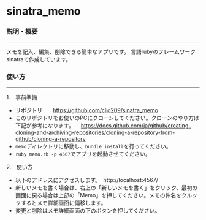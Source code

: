# sinatra_memo
### 説明・概要
***
メモを記入、編集、削除できる簡単なアプリです。
言語rubyのフレームワークsinatraで作成しています。
### 使い方
***
1.　事前準備

* リポジトリ　　https://github.com/clio209/sinatra_memo
* このリポジトリをお使いのPCにクローンしてください。クローンのやり方は下記が参考になります。
　https://docs.github.com/ja/github/creating-cloning-and-archiving-repositories/cloning-a-repository-from-github/cloning-a-repository
* `memo`ディレクトリに移動し、`bundle install`を行ってください。
* `ruby memo.rb -p 4567`でアプリを起動させてください。

2.　使い方
* 以下のアドレスにアクセスします。　http://localhost:4567/　　
* 新しいメモを書く場合は、右上の「新しいメモを書く」をクリック、最初の画面に戻る場合は上部の「Memo」を押してください。メモの件名をクルックするとメモ詳細画面に偏移します。
* 変更と削除はメモ詳細画面の下のボタンを押してください。
